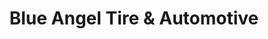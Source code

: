 ---
title: "Blue Angel Tire & Automotive"
url: /pensacola/blue-angel-tire-und-automotive/
shop: Autowerkstatt
---